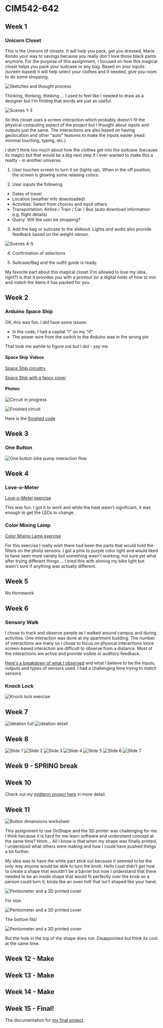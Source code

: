 # CIM542-642

## Week 1

### Unicorn Closet

This is the Unicorn of closets. It will help you pack, get you dressed, Marie Kondo your way to savings because you really don't love those black pants anymore. For the purpose of this assignment, I focused on how this magical closet helps you pack your suitcase or any bag. Based on your inputs (screen-based) it will help select your clothes and if needed, give you room to do some shopping.

![Sketches and thought process](images/2019-01-24-0003.JPG)

Thinking, thinking, thinking … I used to feel like I needed to draw as a designer but I'm finding that words are just as useful.

![Scenes 1-3](images/2019-01-24-0001.JPG)

So this closet uses a screen interaction which probably doesn't fit the physical computing aspect of the project but I thought about inputs and outputs just the same.  The interactions are also based on having geolocation and other "auto" features to make the inputs easier (read: minimal touching, typing, etc.)

I didn't think too much about how the clothes get into the suitcase (because its magic) but that would be a big next step if I ever wanted to make this a reality - in another universe.

1. User touches screen to turn it on (lights up). When in the off position, the screen is glowing some relaxing colors.

2. User inputs the following
* Dates of travel
* Location (weather info downloaded)
* Activities: Select from choices and input others
* Transportation: Airline / Train / Car / Bus (auto download information e.g. flight details)
* Query: Will the user be shopping?

3. Add the bag or suitcase to the slideout. Lights and audio also provide feedback based on the weight sensor.

![Scenes 4-5](images/2019-01-24-0002.JPG)

4. Confirmation of selections

5. Suitcase/Bag and the outfit guide is ready.

My favorite part about this magical closet (I'm allowed to love my idea, right?) is that it provides you with a printout (or a digital note) of how to mix and match the items it has packed for you.


## Week 2

### Arduino Space Ship

OK, this was fun. I did have some issues:
* In the code, I had a capital "I" on my "if"
* The power wire from the switch to the Arduino was in the wrong pin

That took me awhile to figure out but I did - yay me.

#### Space Ship Videos

[Space Ship circuitry](https://youtu.be/OhQqHxNC8L4)

[Space Ship with a fancy cover](https://youtu.be/yc8WKyt32UQ)

#### Photos

![Circuit in progress](images/arduio_spaceShip_IMG_6247.JPG)

![Finished circuit](images/arduino_spaceShip_IMG_6275.JPG)

Here is the [finished code](https://github.com/dpd28/CIM542-642/blob/master/Space_On_jan30a/sketch_jan30a/sketch_jan30a.ino)

## Week 3

### One Button

![One button bike pump interaction flow](images/BikePumpOneButton.jpg)

## Week 4

### Love-o-Meter

[Love-o-Meter exercise](https://youtu.be/DOpJ4ziAJs0)

This was fun. I got it to work and while the heat wasn't significant, it was enough to get the LEDs to change.

### Color Mixing Lamp

[Color Mixing Lamp exercise](https://youtu.be/JNj60dFvf-8)

For this exercise I really wish there had been the parts that would hold the filters on the photo sensors. I got a pink to purple color light and would liked to have seen more variety but something wasn't working; not sure yet what after trying different things … I tried this with shining my bike light but wasn't sure if anything was actually different.

## Week 5

No Homework

## Week 6

### Sensory Walk

I chose to track and observe people as I walked around campus and during activities. One interaction was done at my apartment building. The number of interactions are many so I chose to focus on physical interactions since screen-based interaction are difficult to observe from a distance. Most of the interactions are active and provide visible or auditory feedback.

[Here's a breakdown of what I observed](https://github.com/dpd28/CIM542-642/blob/master/SensoryWalkThrough/SensoryWalk.md) and what I believe to be the inputs, outputs and types of sensors used. I had a challenging time trying to match sensors.

### Knock Lock

![Knock lock exercise](images/Knock_Lock_IMG_8469.JPG)

## Week 7

![Ideation full](https://github.com/dpd28/CIM542-642/raw/master/images/ideation_IMG_7871.jpg)
![ideation detail](images/ideation_IMG_7872.jpg)

## Week 8

![Slide 1](images/haptic-music-proposal.001.jpg)
![Slide 2](images/haptic-music-proposal.002.jpg)
![Slide 3](images/haptic-music-proposal.003.jpg)
![Slide 4](images/haptic-music-proposal.004.jpg)
![Slide 5](images/haptic-music-proposal.005.jpg)
![Slide 6](images/haptic-music-proposal.006.jpg)
![Slide 7](images/haptic-music-proposal.007.jpg)

## Week 9  - SPRING break

## Week 10

Check out my [midterm project here](https://dpd28.github.io/CIM542-642/midtermS19/) in more detail.

## Week 11

![Button dimensions worksheet](images/3D_2019-04-25-0001.JPG)

This assignment to use OnShape and the 3D printer was challenging for me. I think because it is hard for me learn software and understand concept at the same time? Hmm… All I know is that when my shape was finally printed, I understood what others were making and how I could have pushed things a bit further.

My idea was to have the white part stick out because it seemed to be the only way anyone would be able to turn the knob. *Hello* I just didn't  *get* how to create a shape that wouldn't be a barrier but now I understand that there needed to be an inside shape that would fit perfectly over the knob so a person could turn it; kinda like an oven mitt that isn't shaped like your hand. 

![Pentiometer and a 3D printed cover](images/3D-1-IMG_8044.JPG)

For size.

![Pentiometer and a 3D printed cover](images/3D-2-IMG_8047.JPG)

The bottom fits!

![Pentiometer and a 3D printed cover](images/3D-3-IMG_8048.JPG)

But the hole in the top of the shape does not. Disappointed but think its cool at the same time.


## Week 12 - Make

## Week 13 - Make

## Week 14 - Make

## Week 15 - Final!

The documentation for [my final project](https://dpd28.github.io/CIM542-642/dpdFinal/).
